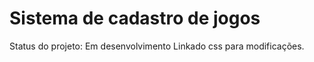 <h1> Sistema de cadastro de jogos </h1>

Status do projeto: Em desenvolvimento
Linkado css para modificações.
